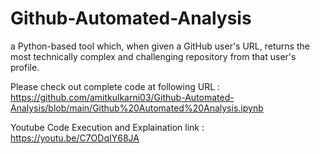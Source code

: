 # Github-Automated-Analysis
a Python-based tool which, when given a GitHub user's URL, returns the most technically complex and challenging repository from that user's profile.

Please check out complete code at following URL :
https://github.com/amitkulkarni03/Github-Automated-Analysis/blob/main/Github%20Automated%20Analysis.ipynb

Youtube Code Execution and Explaination link :
https://youtu.be/C7ODqIY68JA
